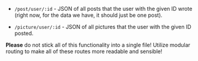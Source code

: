 <!-- # Nested Routing Project

It's time to create a Facebook-like API using nested routing. For now, you are going to have three different base routes:

- Users
- Posts
- Pictures -->

<!-- Inside this repo, you should see a file called `data.js`. Use these three variables as "dummy data" for your servers - you can just stick them in your app. Using Express' modular routing ability, we are going to create several routes: -->

<!-- - `/user` - JSON list of all users. -->
  <!-- - `/user/:id` - JSON of a single user with the given ID. -->
<!-- - `/post` - JSON list of all posts. -->
  <!-- - `/post/:id` - JSON of a single post with the given ID. -->
  - `/post/user/:id` - JSON of all posts that the user with the given ID wrote (right now, for the data we have, it should just be one post).
<!-- - `/picture` - JSON list of all pictures. -->
  <!-- - `/picture/:id` - JSON of a single picture with a given ID. -->
  - `/picture/user/:id` - JSON of all pictures that the user with the given ID posted.

**Please** do not stick all of this functionality into a single file! Utilize modular routing to make all of these routes more readable and sensible!
